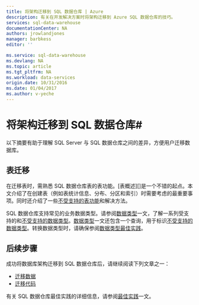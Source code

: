 ```yaml
---
title: 将架构迁移到 SQL 数据仓库 | Azure
description: 有关在开发解决方案时将架构迁移到 Azure SQL 数据仓库的技巧。
services: sql-data-warehouse
documentationCenter: NA
authors: jrowlandjones
manager: barbkess
editor: ''

ms.service: sql-data-warehouse
ms.devlang: NA
ms.topic: article
ms.tgt_pltfrm: NA
ms.workload: data-services
origin.date: 10/31/2016
ms.date: 01/04/2017
ms.author: v-yeche
---
```


# 将架构迁移到 SQL 数据仓库#
以下摘要有助于理解 SQL Server 与 SQL 数据仓库之间的差异，方便用户迁移数据库。

## 表迁移

在迁移表时，需熟悉 SQL 数据仓库表的表功能。[表概述][]是一个不错的起点。本文介绍了在创建表（例如表统计信息、分布、分区和索引）时需要考虑的最重要事项。同时还介绍了一些[不受支持的表功能][]和解决方法。

SQL 数据仓库支持常见的业务数据类型。请参阅[数据类型][]一文，了解一系列受支持的和[不受支持的数据类型][]。[数据类型][]一文还包含一个查询，用于标识[不受支持的数据类型][]。转换数据类型时，请确保参阅[数据类型最佳实践][]。

## 后续步骤
成功将数据库架构迁移到 SQL 数据仓库后，请继续阅读下列文章之一：

- [迁移数据][]
- [迁移代码][]

有关 SQL 数据仓库最佳实践的详细信息，请参阅[最佳实践][]一文。

<!--Image references-->

<!--Article references-->
[迁移代码]: ./sql-data-warehouse-migrate-code.md
[迁移数据]: ./sql-data-warehouse-migrate-data.md
[最佳实践]: ./sql-data-warehouse-best-practices.md
[development overview]: ./sql-data-warehouse-overview-develop.md
[不受支持的表功能]: ./sql-data-warehouse-tables-overview.md
[数据类型]: ./sql-data-warehouse-tables-data-types.md
[不受支持的数据类型]: ./sql-data-warehouse-tables-data-types.md
[数据类型最佳实践]: ./sql-data-warehouse-tables-data-types.md

<!--MSDN references-->

<!--Other Web references-->

<!---HONumber=Mooncake_Quality_Review_0104_2017-->